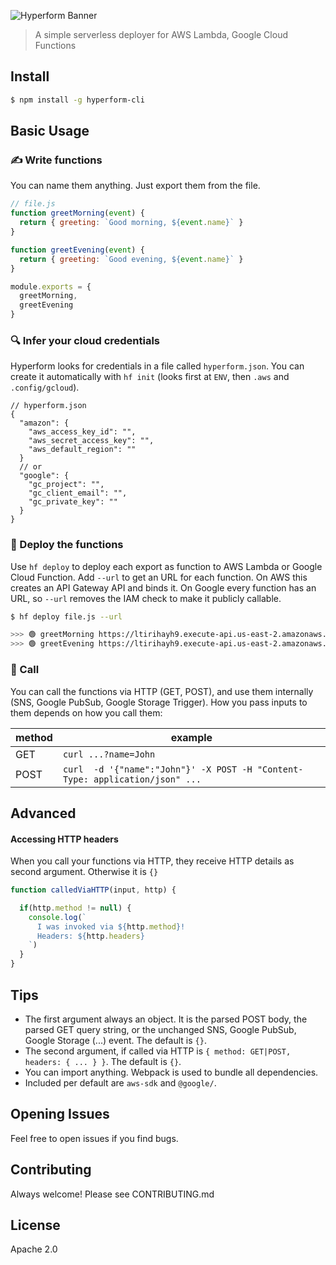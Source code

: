 

![Hyperform Banner](https://github.com/qngapparat/hyperform/blob/master/hyperform-banner.png)


>A simple serverless deployer for AWS Lambda, Google Cloud Functions

<!-- TODO bullet list (similar to JS cookie -->

<!--

<p align="center">
    <img src="https://user-images.githubusercontent.com/28540311/113403443-f3426100-93a6-11eb-9e51-5f048b77be88.gif" alt="GIF" />

</p>
-->

## Install

```sh
$ npm install -g hyperform-cli
```



## Basic Usage


### ✍️ Write functions

You can name them anything. Just export them from the file.


```js
// file.js
function greetMorning(event) {
  return { greeting: `Good morning, ${event.name}` }
}

function greetEvening(event) {
  return { greeting: `Good evening, ${event.name}` }
}

module.exports = {
  greetMorning,
  greetEvening
} 
```

### 🔍 Infer your cloud credentials

Hyperform looks for credentials in a file called `hyperform.json`. You can create it automatically with `hf init` (looks first at `ENV`, then `.aws` and `.config/gcloud`).


```
// hyperform.json
{
  "amazon": {
    "aws_access_key_id": "",
    "aws_secret_access_key": "",
    "aws_default_region": ""
  }
  // or 
  "google": {
    "gc_project": "",
    "gc_client_email": "",
    "gc_private_key": ""
  }
}
```



### 🚀 Deploy the functions

Use `hf deploy` to deploy each export as function to AWS Lambda or Google Cloud Function.
Add `--url` to get an URL for each function. On AWS this creates an API Gateway API and binds it. On Google every function has an URL, so `--url` removes the IAM check to make it publicly callable.

```sh
$ hf deploy file.js --url

>>> 🟢 greetMorning https://ltirihayh9.execute-api.us-east-2.amazonaws.com/greetMorning 
>>> 🟢 greetEvening https://ltirihayh9.execute-api.us-east-2.amazonaws.com/greetEvening
```


### 📡 Call

You can call the functions via HTTP (GET, POST), and use them internally (SNS, Google PubSub, Google Storage Trigger).
How you pass inputs to them depends on how you call them:

method |  example
---- | ----
GET | `curl ...?name=John`
POST | `curl  -d '{"name":"John"}' -X POST -H "Content-Type: application/json" ...`

<!--
For instance via GET:

```sh
curl https://us-central1-myproject.cloudfunctions.net/greet?name=John

>>> {"message":"Hi, John!"}
```

Or via POST: 

```sh
curl -X POST -d '{"name":"John"}' -H "Content-Type: application/json" https://us-central1-myproject.cloudfunctions.net/greet?name=John

>>> {"message":"Hi, John!"}
```
-->

## Advanced

#### Accessing HTTP headers

When you call your functions via HTTP, they receive HTTP details as second argument. Otherwise it is `{}`

```js
function calledViaHTTP(input, http) {

  if(http.method != null) {
    console.log(`
      I was invoked via ${http.method}! 
      Headers: ${http.headers}
    `)
  }
}
```

## Tips

* The first argument always an object. It is the parsed POST body, the parsed GET query string, or the unchanged SNS, Google PubSub, Google Storage (...) event. The default is `{}`.
* The second argument, if called via HTTP is `{ method: GET|POST, headers: { ... } }`. The default is `{}`.
* You can import anything. Webpack is used to bundle all dependencies.
* Included per default are `aws-sdk` and `@google/`.


## Opening Issues

Feel free to open issues if you find bugs.

## Contributing

Always welcome! Please see CONTRIBUTING.md

## License

Apache 2.0
